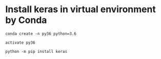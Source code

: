 ﻿# Install keras in virtual environment by Conda

`conda create -n py36 python=3.6`

`activate py36`

`python -m pip install keras`